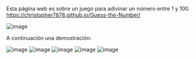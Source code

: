 Esta página web es sobre un juego para adivinar un número entre 1 y 100.
https://christopher7878.github.io/Guess-the-Number/

![image](https://github.com/user-attachments/assets/212f79f8-c7b4-4887-8939-f96e5ced0a32)

A continuación una demostración:


![image](https://github.com/user-attachments/assets/48d29269-8fed-4c11-99dd-7e0b7da61cd6)
![image](https://github.com/user-attachments/assets/4965f565-977e-47cf-8bfc-b0624c893d08)
![image](https://github.com/user-attachments/assets/fe0c00f7-b975-4b69-b1d8-b41628d3377b)
![image](https://github.com/user-attachments/assets/d6d69191-d405-4d9d-bfd0-e1cf4aa2b171)
![image](https://github.com/user-attachments/assets/4d587a62-d5bc-4ca0-ab2a-7332a4a8e1ca)
